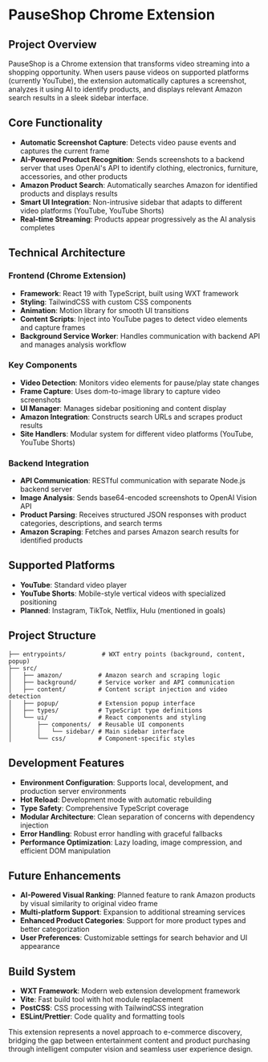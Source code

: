 # PauseShop Chrome Extension

## Project Overview
PauseShop is a Chrome extension that transforms video streaming into a shopping opportunity. When users pause videos on supported platforms (currently YouTube), the extension automatically captures a screenshot, analyzes it using AI to identify products, and displays relevant Amazon search results in a sleek sidebar interface.

## Core Functionality
- **Automatic Screenshot Capture**: Detects video pause events and captures the current frame
- **AI-Powered Product Recognition**: Sends screenshots to a backend server that uses OpenAI's API to identify clothing, electronics, furniture, accessories, and other products
- **Amazon Product Search**: Automatically searches Amazon for identified products and displays results
- **Smart UI Integration**: Non-intrusive sidebar that adapts to different video platforms (YouTube, YouTube Shorts)
- **Real-time Streaming**: Products appear progressively as the AI analysis completes

## Technical Architecture

### Frontend (Chrome Extension)
- **Framework**: React 19 with TypeScript, built using WXT framework
- **Styling**: TailwindCSS with custom CSS components
- **Animation**: Motion library for smooth UI transitions
- **Content Scripts**: Inject into YouTube pages to detect video elements and capture frames
- **Background Service Worker**: Handles communication with backend API and manages analysis workflow

### Key Components
- **Video Detection**: Monitors video elements for pause/play state changes
- **Frame Capture**: Uses dom-to-image library to capture video screenshots
- **UI Manager**: Manages sidebar positioning and content display
- **Amazon Integration**: Constructs search URLs and scrapes product results
- **Site Handlers**: Modular system for different video platforms (YouTube, YouTube Shorts)

### Backend Integration
- **API Communication**: RESTful communication with separate Node.js backend server
- **Image Analysis**: Sends base64-encoded screenshots to OpenAI Vision API
- **Product Parsing**: Receives structured JSON responses with product categories, descriptions, and search terms
- **Amazon Scraping**: Fetches and parses Amazon search results for identified products

## Supported Platforms
- **YouTube**: Standard video player
- **YouTube Shorts**: Mobile-style vertical videos with specialized positioning
- **Planned**: Instagram, TikTok, Netflix, Hulu (mentioned in goals)

## Project Structure
```
├── entrypoints/          # WXT entry points (background, content, popup)
├── src/
│   ├── amazon/          # Amazon search and scraping logic
│   ├── background/      # Service worker and API communication
│   ├── content/         # Content script injection and video detection
│   ├── popup/           # Extension popup interface
│   ├── types/           # TypeScript type definitions
│   └── ui/              # React components and styling
│       ├── components/  # Reusable UI components
│       │   └── sidebar/ # Main sidebar interface
│       └── css/         # Component-specific styles
```

## Development Features
- **Environment Configuration**: Supports local, development, and production server environments
- **Hot Reload**: Development mode with automatic rebuilding
- **Type Safety**: Comprehensive TypeScript coverage
- **Modular Architecture**: Clean separation of concerns with dependency injection
- **Error Handling**: Robust error handling with graceful fallbacks
- **Performance Optimization**: Lazy loading, image compression, and efficient DOM manipulation

## Future Enhancements
- **AI-Powered Visual Ranking**: Planned feature to rank Amazon products by visual similarity to original video frame
- **Multi-platform Support**: Expansion to additional streaming services
- **Enhanced Product Categories**: Support for more product types and better categorization
- **User Preferences**: Customizable settings for search behavior and UI appearance

## Build System
- **WXT Framework**: Modern web extension development framework
- **Vite**: Fast build tool with hot module replacement
- **PostCSS**: CSS processing with TailwindCSS integration
- **ESLint/Prettier**: Code quality and formatting tools

This extension represents a novel approach to e-commerce discovery, bridging the gap between entertainment content and product purchasing through intelligent computer vision and seamless user experience design.
